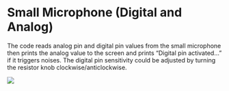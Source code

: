 # Small Microphone (Digital and Analog)
The code reads analog pin and digital pin values from the small microphone then prints the analog value to the screen and prints “Digital pin activated…” if it triggers noises. The digital pin sensitivity could be adjusted by turning the resistor knob clockwise/anticlockwise. 

![](connection/Small_Microphone_bb.png)